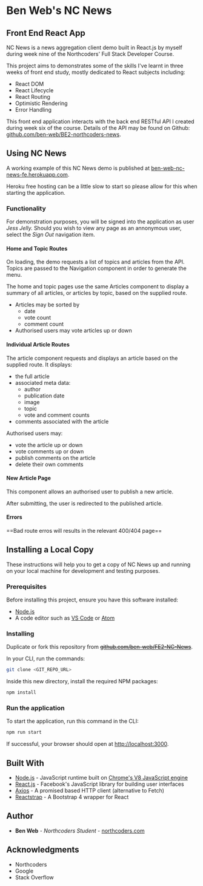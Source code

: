 # Ben Web's NC News

## Front End React App

NC News is a news aggregation client demo built in React.js by myself during week nine of the Northcoders' Full Stack Developer Course.

This project aims to demonstrates some of the skills I've learnt in three weeks of front end study, mostly dedicated to React subjects including:

* React DOM
* React Lifecycle
* React Routing
* Optimistic Rendering
* Error Handling

This front end application interacts with the back end RESTful API I created during week six of the course. Details of the API may be found on Github: [github.com/ben-web/BE2-northcoders-news](https://github.com/ben-web/BE2-northcoders-news).

## Using NC News

A working example of this NC News demo is published at [ben-web-nc-news-fe.herokuapp.com](https://ben-web-nc-news-fe.herokuapp.com/).

Heroku free hosting can be a little slow to start so please allow for this when starting the application.

### Functionality

For demonstration purposes, you will be signed into the application as user *Jess Jelly.* Should you wish to view any page as an annonymous user, select the *Sign Out* navigation item.

#### Home and Topic Routes

On loading, the demo requests a list of topics and articles from the API. Topics are passed to the Navigation component in order to generate the menu.

The home and topic pages use the same Articles component to display a summary of all articles, or articles by topic, based on the supplied route.

* Articles may be sorted by
  * date
  * vote count
  * comment count
* Authorised users may vote articles up or down

#### Individual Article Routes

The article component requests and displays an article based on the supplied route. It displays:

* the full article
* associated meta data:
  * author
  * publication date
  * image
  * topic
  * vote and comment counts
* comments associated with the article

Authorised users may: 

* vote the article up or down
* vote comments up or down
* publish comments on the article
* delete their own comments

#### New Article Page

This component allows an authorised user to publish a new article. 

After submitting, the user is redirected to the published article.

#### Errors

==Bad route erros will results in the relevant 400/404 page==

## Installing a Local Copy

These instructions will help you to get a copy of NC News up and running on your local machine for development and testing purposes.

### Prerequisites

Before installing this project, ensure you have this software installed:

* [Node.js](https://nodejs.org/en/download/)
* A code editor such as [VS Code](https://code.visualstudio.com/download) or [Atom](https://flight-manual.atom.io/getting-started/sections/installing-atom/)

### Installing

Duplicate or fork this repository from ~~[github.com/ben-web/FE2-NC-News](https://github.com/ben-web/FE2-NC-News)~~.

In your CLI, run the commands:

```bash
git clone <GIT_REPO_URL>
```

Inside this new directory, install the required NPM packages:

```bash
npm install
```

### Run the application

To start the application, run this command in the CLI:

```bash
npm run start
```

If successful, your browser should open at [http://localhost:3000](http://localhost:3000).

## Built With

* [Node.js](https://nodejs.org/) - JavaScript runtime built on [Chrome's V8 JavaScript engine](https://developers.google.com/v8/)
* [React.js](https://reactjs.org/) - Facebook's JavaScript library for building user interfaces
* [Axios](https://www.npmjs.com/package/axios) - A promised based HTTP client (alternative to Fetch)
* [Reactstrap](https://reactstrap.github.io/) - A Bootstrap 4 wrapper for React

## Author

* **Ben Web** - *Northcoders Student* - [northcoders.com](https://northcoders.com)

## Acknowledgments

* Northcoders
* Google
* Stack Overflow
